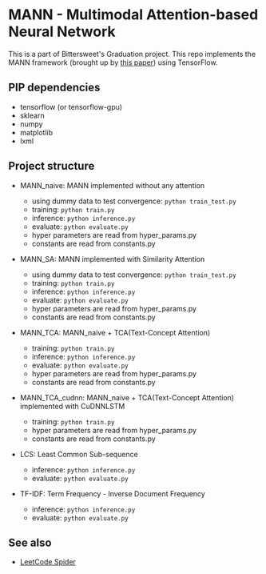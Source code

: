 # MANN - Multimodal Attention-based Neural Network
This is a part of Bittersweet's Graduation project.
This repo implements the MANN framework (brought up
by [this paper](https://dl.acm.org/citation.cfm?id=3219819.3219960]))
using TensorFlow.

## PIP dependencies
- tensorflow (or tensorflow-gpu)
- sklearn
- numpy
- matplotlib
- lxml

## Project structure
- MANN_naive: MANN implemented without any attention
    - using dummy data to test convergence: `python train_test.py`
    - training: `python train.py`
    - inference: `python inference.py`
    - evaluate: `python evaluate.py`
    - hyper parameters are read from hyper_params.py
    - constants are read from constants.py
    
- MANN_SA: MANN implemented with Similarity Attention
    - using dummy data to test convergence: `python train_test.py`
    - training: `python train.py`
    - inference: `python inference.py`
    - evaluate: `python evaluate.py`
    - hyper parameters are read from hyper_params.py
    - constants are read from constants.py
    
- MANN_TCA: MANN_naive + TCA(Text-Concept Attention)
    - training: `python train.py`
    - inference: `python inference.py`
    - evaluate: `python evaluate.py`
    - hyper parameters are read from hyper_params.py
    - constants are read from constants.py
    
- MANN_TCA_cudnn: MANN_naive + TCA(Text-Concept Attention)
implemented with CuDNNLSTM
    - training: `python train.py`
    - hyper parameters are read from hyper_params.py
    - constants are read from constants.py
    
- LCS: Least Common Sub-sequence
    - inference: `python inference.py`
    - evaluate: `python evaluate.py`
    
- TF-IDF: Term Frequency - Inverse Document Frequency
    - inference: `python inference.py`
    - evaluate: `python evaluate.py`
    
## See also
- [LeetCode Spider](https://github.com/zhouziqunzzq/GP-leetcode-spider)